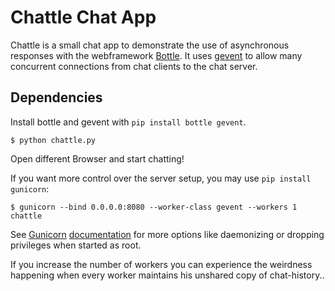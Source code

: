 Chattle Chat App
================

Chattle is a small chat app to demonstrate the use of asynchronous responses with the webframework [Bottle](https://github.com/defnull/bottle). It uses [gevent](https://bitbucket.org/denis/gevent/overview) to allow many concurrent connections from chat clients to the chat server.


Dependencies
------------

Install bottle and gevent with `pip install bottle gevent`.

    $ python chattle.py


Open different Browser and start chatting!



If you want more control over the server setup, you may use `pip install gunicorn`:

    $ gunicorn --bind 0.0.0.0:8080 --worker-class gevent --workers 1 chattle

See [Gunicorn](http://gunicorn.org/) [documentation](http://gunicorn.org/configure.html) for more options like daemonizing or dropping privileges when started as root.

If you increase the number of workers you can experience the weirdness happening when every worker maintains his unshared copy of chat-history..

